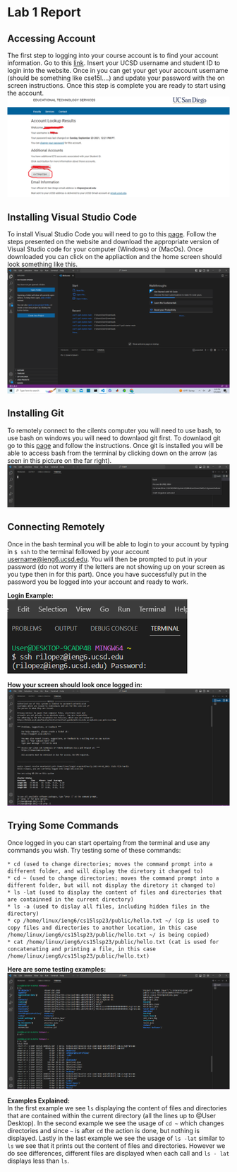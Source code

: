 # Lab 1 Report 

## Accessing Account 
The first step to logging into your course account is to find your account information. Go to this [link](https://sdacs.ucsd.edu/~icc/index.php). Insert your UCSD username and student ID to login into the website. Once in you can get your get your account username (should be something like cse15l....) and update your password with the on screen instructions. Once this step is complete you are ready to start using the account. 
![Image](AccountLookup.png)

## Installing Visual Studio Code 
To install Visual Studio Code you will need to go to this [page](https://code.visualstudio.com/). Follow the steps presented on the website and download 
the appropriate version of Visual Studio code for your computer (Windows) or (MacOs). Once downloaded you can click on the appliaction and the home screen should
look something like this.\
![Image](VisualStudioCode.png)

## Installing Git  
To remotely connect to the cilents computer you will need to use bash, to use bash on windows you will need to downlaod git first. To downlaod git go to this 
[page](https://gitforwindows.org/) and follow the instructions. Once git is installed you will be able to access bash from the terminal by clicking down on the arrow
(as seen in this picture on the far right). 
![Image](Bash.png)

## Connecting Remotely 
Once in the bash terminal you will be able to login to your account by typing in `$ ssh` to the terminal followed by your account username@ieng6.ucsd.edu. You will then be prompted to put in your password (do not worry if the letters are not showing up on your screen as you type then in for this part). Once you have successfully put in the password you be logged into your account and ready to work.

**Login Example:**\
![Image](BashLogin.png)

**How your screen should look once logged in:**
![Image](BashTerminal.png)

## Trying Some Commands 
Once logged in you can start opertaing from the terminal and use any commands you wish. Try testing some of these commands:
```
* cd (used to change directories; moves the command prompt into a different folder, and will display the diretory it changed to)
* cd ~ (used to change directories; moves the command prompt into a different folder, but will not display the diretory it changed to)
* ls -lat (used to display the content of files and directories that are containned in the current directory)   
* ls -a (used to dislay all files, including hidden files in the directory)
* cp /home/linux/ieng6/cs15lsp23/public/hello.txt ~/ (cp is used to copy files and directories to another location, in this case /home/linux/ieng6/cs15lsp23/public/hello.txt ~/ is being copied)
* cat /home/linux/ieng6/cs15lsp23/public/hello.txt (cat is used for concatenating and printing a file, in this case /home/linux/ieng6/cs15lsp23/public/hello.txt)
```

**Here are some testing examples:**
![Image](BashTesting.png)

**Examples Explained:** \
In the first example we see `ls` displaying the content of files and directories that are contained within the current directory (all the lines up to @User Desktop). In the second example we see the usage of `cd ~` which changes directories and since `~` is after `cd` the action is done, but nothing is displayed. Lastly in the last example we see the usage of `ls -lat` similar to `ls` we see that it prints out the content of files and directories. However we do see differences, different files are displayed when each call and `ls - lat` displays less than `ls`.  

  
  
  
